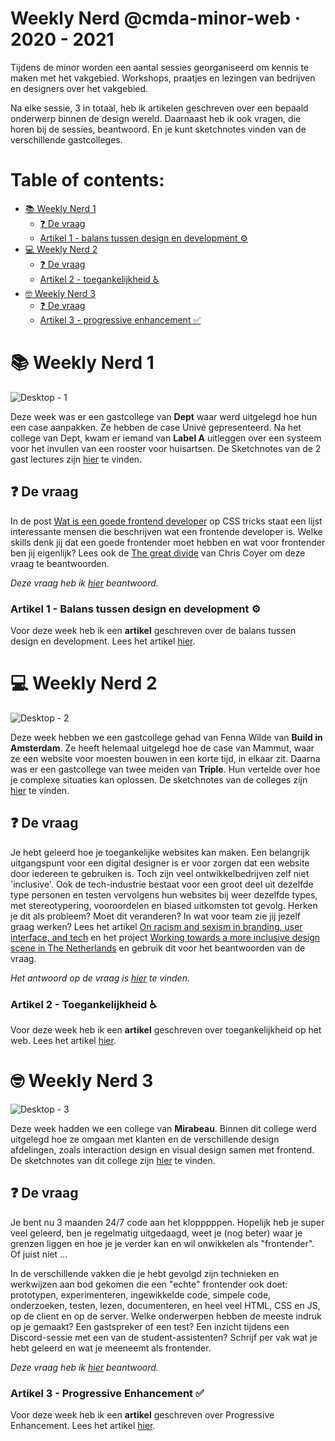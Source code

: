 # Weekly Nerd @cmda-minor-web · 2020 - 2021

Tijdens de minor worden een aantal sessies georganiseerd om kennis te maken met het vakgebied. 
Workshops, praatjes en lezingen van bedrijven en designers over het vakgebied. 

Na elke sessie, 3 in totaal, heb ik artikelen geschreven over een bepaald onderwerp binnen de design wereld. Daarnaast
heb ik ook vragen, die horen bij de sessies, beantwoord. En je kunt sketchnotes vinden van de verschillende gastcolleges. 

# Table of contents:

- [📚 Weekly Nerd 1](#-weekly-nerd-1)
  - [❓ De vraag](#-de-vraag)
  - [Artikel 1 - balans tussen design en development ⚙️](#artikel-1---balans-tussen-design-en-development-%EF%B8%8F)
- [💻 Weekly Nerd 2](#-weekly-nerd-2)
  - [❓ De vraag](#-de-vraag-1)
  - [Artikel 2 - toegankelijkheid ♿️](#artikel-2---toegankelijkheid-%EF%B8%8F)
- [🤓 Weekly Nerd 3](#-weekly-nerd-3)
  - [❓ De vraag](#-de-vraag-2)
  - [Artikel 3 - progressive enhancement ✅](#artikel-3---progressive-enhancement-)

# 📚 Weekly Nerd 1

![Desktop - 1](https://user-images.githubusercontent.com/60745348/120893584-52755980-c614-11eb-8c09-a7ce4b8f3b70.jpg)

Deze week was er een gastcollege van **Dept** waar werd uitgelegd hoe hun een case aanpakken. Ze hebben de case Univé gepresenteerd. Na het college van Dept, kwam er iemand van **Label A** uitleggen over een systeem voor het invullen van een rooster voor huisartsen. De Sketchnotes van de 2 gast lectures zijn [hier](https://github.com/sanneduinkerx/weekly-nerd-2021/wiki/WkN%231:-Sketchnotes-%F0%9F%93%9D) te vinden.

## ❓ De vraag 
In de post [Wat is een goede frontend developer](https://css-tricks.com/what-makes-a-good-front-end-developer/) op CSS tricks staat een lijst interessante mensen die beschrijven wat een frontende developer is. Welke skills denk jij dat een goede frontender moet hebben en wat voor frontender ben jij eigenlijk? Lees ook de [The great divide](https://css-tricks.com/the-great-divide/) van Chris Coyer om deze vraag te beantwoorden. 

*Deze vraag heb ik [hier](https://github.com/sanneduinkerx/weekly-nerd-2021/wiki/WkN%231:-De-vraag-%E2%9D%94) beantwoord.*

### Artikel 1 - Balans tussen design en development ⚙️
Voor deze week heb ik een **artikel** geschreven over de balans tussen design en development. Lees het artikel [hier](https://github.com/sanneduinkerx/weekly-nerd-2021/wiki/Het-balans-tussen-Design-en-Development,-en-waarom-dit-belangrijk-is.).


# 💻 Weekly Nerd 2

![Desktop - 2](https://user-images.githubusercontent.com/60745348/120893585-530df000-c614-11eb-9bd8-e7d029e1caac.jpg)

Deze week hebben we een gastcollege gehad van Fenna Wilde van **Build in Amsterdam**. Ze heeft helemaal uitgelegd hoe de case van Mammut, waar ze een website voor moesten bouwen in een korte tijd, in elkaar zit. Daarna was er een gastcollege van twee meiden van **Triple**. Hun vertelde over hoe je complexe situaties kan oplossen. De sketchnotes van de colleges zijn [hier](https://github.com/sanneduinkerx/weekly-nerd-2021/wiki/WkN%232:-Sketchnotes-%F0%9F%93%9D) te vinden.

## ❓ De vraag
Je hebt geleerd hoe je toegankelijke websites kan maken. Een belangrijk uitgangspunt voor een digital designer is er voor zorgen dat een website door iedereen te gebruiken is. Toch zijn veel ontwikkelbedrijven zelf niet 'inclusive'. Ook de tech-industrie bestaat voor een groot deel uit dezelfde type personen en testen vervolgens hun websites bij weer dezelfde types, met stereotypering, vooroordelen en biased uitkomsten tot gevolg. Herken je dit als probleem? Moet dit veranderen? In wat voor team zie jij jezelf graag werken? Lees het artikel [On racism and sexism in branding, user interface, and tech](https://uxdesign.cc/on-racism-and-sexism-in-branding-user-interface-and-tech-337f5ceb7ed5) en het project [Working towards a more inclusive design scene in The Netherlands](https://inclusief.design/) en gebruik dit voor het beantwoorden van de vraag.

*Het antwoord op de vraag is [hier](https://github.com/sanneduinkerx/weekly-nerd-2021/wiki/WkN%232:-de-vraag-%E2%9D%93) te vinden.*

### Artikel 2 - Toegankelijkheid ♿️
Voor deze week heb ik een **artikel** geschreven over toegankelijkheid op het web. Lees het artikel [hier]().

# 🤓 Weekly Nerd 3

![Desktop - 3](https://user-images.githubusercontent.com/60745348/120893586-53a68680-c614-11eb-9283-1639b03efba1.jpg)


Deze week hadden we een college van **Mirabeau**. Binnen dit college werd uitgelegd hoe ze omgaan met klanten en de verschillende design afdelingen, zoals interaction design en visual design samen met frontend. De sketchnotes van dit college zijn [hier](https://github.com/sanneduinkerx/weekly-nerd-2021/wiki/WkN%233:-Sketchnotes-%F0%9F%93%9D) te vinden.

## ❓ De vraag
Je bent nu 3 maanden 24/7 code aan het klopppppen. Hopelijk heb je super veel geleerd, ben je regelmatig uitgedaagd, weet je (nog beter) waar je grenzen liggen en hoe je je verder kan en wil onwikkelen als "frontender". Of juist niet ...

In de verschillende vakken die je hebt gevolgd zijn technieken en werkwijzen aan bod gekomen die een "echte" frontender ook doet: prototypen, experimenteren, ingewikkelde code, simpele code, onderzoeken, testen, lezen, documenteren, en heel veel HTML, CSS en JS, op de client en op de server. Welke onderwerpen hebben de meeste indruk op je gemaakt? Een gastspreker of een test? Een inzicht tijdens een Discord-sessie met een van de student-assistenten? Schrijf per vak wat je hebt geleerd en wat je meeneemt als frontender.

*Deze vraag heb ik [hier](https://github.com/sanneduinkerx/weekly-nerd-2021/wiki/WkN%233:De-vraag-%E2%9D%93) beantwoord.*

### Artikel 3 - Progressive Enhancement ✅
Voor deze week heb ik een **artikel** geschreven over Progressive Enhancement. Lees het artikel [hier](https://github.com/sanneduinkerx/weekly-nerd-2021/wiki/Progressive-Enhancement---Wat-is-het-en-waarom-is-het-belangrijk%3F).
